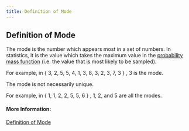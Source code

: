```yaml
---
title: Definition of Mode
---
```

## Definition of Mode
<!-- The article goes here, in GitHub-flavored Markdown. Feel free to add YouTube videos, images, and CodePen/JSBin embeds  -->

The mode is the number which appears most in a set of numbers. In statistics, it is the value which takes the maximum value in the <a href='https://en.wikipedia.org/wiki/Probability_mass_function' target='_blank' rel='nofollow'>probability mass function</a> (i.e. the value that is most likely to be sampled).

For example, in <span class="texhtml"> { 3, 2, 5, 5, 4, 1, 3, 8, 3, 2, 3, 7, 3 } </span>, 3 is the mode.

The mode is not necessarily unique.

For example, in <span class="texhtml"> { 1, 1, 2, 2, 5, 5, 6 } </span>, 1, 2, and 5 are all the modes.

#### More Information:
<!-- Please add any articles you think might be helpful to read before writing the article -->

<a href='https://www.mathsisfun.com/definitions/mode.html' target='_blank' rel='nofollow'>Definition of Mode</a>
